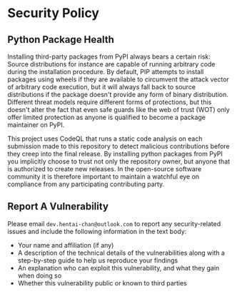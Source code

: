 # Security Policy

## Python Package Health

Installing third-party packages from PyPI always bears a certain risk: Source
distributions for instance are capable of running arbitrary code during the
installation procedure. By default, PIP attempts to install packages using wheels
if they are available to circumvent the attack vector of arbitrary code execution,
but it will always fall back to source distributions if the package doesn't provide
any form of binary distribution. Different threat models require different forms
of protections, but this doesn't alter the fact that even safe guards like the web
of trust (WOT) only offer limited protection as anyone is qualified to become a
package maintainer on PyPI.

This project uses CodeQL that runs a static code analysis on each submission made
to this repository to detect malicious contributions before they creep into the
final release. By installing python packages from PyPI you implicitly choose to
trust not only the repository owner, but anyone that is authorized to create new
releases. In the open-source software community it is therefore important to
maintain a watchful eye on compliance from any participating contributing party.

## Report A Vulnerability

Please email `dev.hentai-chan@outlook.com` to report any security-related issues
and include the following information in the text body:

- Your name and affiliation (if any)
- A description of the technical details of the vulnerabilities along with a step-by-step
  guide to help us reproduce your findings
- An explanation who can exploit this vulnerability, and what they gain when doing so
- Whether this vulnerability public or known to third parties
